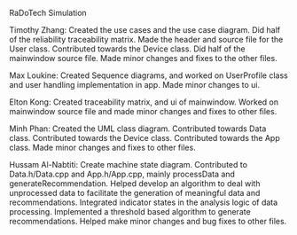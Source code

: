 RaDoTech Simulation

Timothy Zhang: Created the use cases and the use case diagram. Did half of the reliability traceability matrix. Made the header and source file for the User class. Contributed towards the Device class. Did half of the mainwindow source file. Made minor changes and fixes to the other files.

Max Loukine: Created Sequence diagrams, and worked on UserProfile class and user handling implementation in app. Made minor changes to ui.

Elton Kong: Created traceability matrix, and ui of mainwindow. Worked on mainwindow source file and made minor changes and fixes to other files.

Minh Phan: Created the UML class diagram. Contributed towards Data class. Contributed towards the Device class. Contributed towards the App class. Made minor changes and fixes to other files.

Hussam Al-Nabtiti: Create machine state diagram. Contributed to Data.h/Data.cpp and App.h/App.cpp, mainly processData and generateRecommendation. Helped develop an algorithm to deal with unprocessed data to facilitate the generation of meaningful data and recommendations. Integrated indicator states in the analysis logic of data processing. Implemented a threshold based algorithm to generate recommendations. Helped make minor changes and bug fixes to other files.

